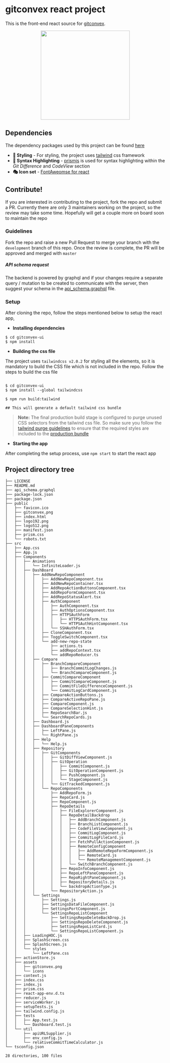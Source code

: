 # gitconvex react project
This is the front-end react source for [gitconvex](https://github.com/neel1996/gitconvex).

<p align="center">
    <img src="https://user-images.githubusercontent.com/47709856/87220396-e72df380-c380-11ea-9b2b-e156402842bb.png" width="280">
</p>

## Dependencies

The dependency packages used by this project can be found [here](https://github.com/neel1996/gitconvex-ui/network/dependencies)

- **🎨 Styling** - For styling, the project uses [tailwind](https://github.com/tailwindlabs/tailwindcss) css framework 
- **📑 Syntax Highlighting** - [prismjs](https://github.com/PrismJS/prism) is used for syntax highlighting within the *Git Difference* and *CodeView* section
- **🎭 Icon set** - [FontAweomse for react](https://github.com/FortAwesome/Font-Awesome)

## Contribute!

If you are interested in contributing to the project, fork the repo and submit a PR. Currently there are only 3 maintainers working on the project, so the review may take some time. Hopefully will get a couple more on board soon to maintain the repo

### Guidelines 

Fork the repo and raise a new Pull Request to merge your branch with the `development` branch of this repo. Once the review is complete, the PR will be approved and merged with `master`

##### API schema request

The backend is powered by graphql and if your changes require a separate query / mutation to be created to communicate with the server, then suggest
your schema in the [api_schema.graphql](api_schema.graphql) file.
### Setup

After cloning the repo, follow the steps mentioned below to setup the react app,

- **Installing dependencies**

``` shell
$ cd gitconvex-ui
$ npm install
```

- **Building the css file**

The project uses `tailwindcss v2.0.2` for styling all the elements, so it is mandatory to build the CSS file which is not included in the repo. Follow the steps to build the css file

``` shell

$ cd gitconvex-ui
$ npm install --global tailwindcss 

$ npm run build:tailwind

## This will generate a default tailwind css bundle

```

> **Note:** The final production build stage is configured to purge unused CSS selectors from the tailwind css file. So make sure you follow the [tailwind purge guidelines](https://tailwindcss.com/docs/controlling-file-size#writing-purgeable-html:~:text=Don't%20use%20string%20concatenation%20to%20create%20class%20names) to ensure that the required styles are included to the [production bundle](https://github.com/neel1996/gitconvex)

- **Starting the app**

After completing the setup process, use `npm start` to start the react app


## Project directory tree

``` shell
├── LICENSE
├── README.md
├── api_schema.graphql
├── package-lock.json
├── package.json
├── public
│   ├── favicon.ico
│   ├── gitconvex.png
│   ├── index.html
│   ├── logo192.png
│   ├── logo512.png
│   ├── manifest.json
│   ├── prism.css
│   └── robots.txt
├── src
│   ├── App.css
│   ├── App.js
│   ├── Components
│   │   ├── Animations
│   │   │   └── InfiniteLoader.js
│   │   ├── DashBoard
│   │   │   ├── AddNewRepoComponent
│   │   │   │   ├── AddNewRepoComponent.tsx
│   │   │   │   ├── AddNewRepoContainer.tsx
│   │   │   │   ├── AddRepoActionButtonsComponent.tsx
│   │   │   │   ├── AddRepoFormComponent.tsx
│   │   │   │   ├── AddRepoStatusAlert.tsx
│   │   │   │   ├── AuthComponent
│   │   │   │   │   ├── AuthComponent.tsx
│   │   │   │   │   ├── AuthOptionsComponent.tsx
│   │   │   │   │   ├── HTTPSAuthForm
│   │   │   │   │   │   ├── HTTPSAuthForm.tsx
│   │   │   │   │   │   └── HTTPSAuthHintComponent.tsx
│   │   │   │   │   └── SSHAuthForm.tsx
│   │   │   │   ├── CloneComponent.tsx
│   │   │   │   ├── ToggleSwitchComponent.tsx
│   │   │   │   └── add-new-repo-state
│   │   │   │       ├── actions.ts
│   │   │   │       ├── addRepoContext.tsx
│   │   │   │       └── addRepoReducer.ts
│   │   │   ├── Compare
│   │   │   │   ├── BranchCompareComponent
│   │   │   │   │   ├── BranchCommitLogChanges.js
│   │   │   │   │   └── BranchCompareComponent.js
│   │   │   │   ├── CommitCompareComponent
│   │   │   │   │   ├── CommitCompareComponent.js
│   │   │   │   │   ├── CommitFileDifferenceComponent.js
│   │   │   │   │   └── CommitLogCardComponent.js
│   │   │   │   ├── CompareActionButtons.js
│   │   │   │   ├── CompareActiveRepoPane.js
│   │   │   │   ├── CompareComponent.js
│   │   │   │   ├── CompareSelectionHint.js
│   │   │   │   ├── RepoSearchBar.js
│   │   │   │   └── SearchRepoCards.js
│   │   │   ├── Dashboard.js
│   │   │   ├── DashboardPaneComponents
│   │   │   │   ├── LeftPane.js
│   │   │   │   └── RightPane.js
│   │   │   ├── Help
│   │   │   │   └── Help.js
│   │   │   ├── Repository
│   │   │   │   ├── GitComponents
│   │   │   │   │   ├── GitDiffViewComponent.js
│   │   │   │   │   ├── GitOperation
│   │   │   │   │   │   ├── CommitComponent.js
│   │   │   │   │   │   ├── GitOperationComponent.js
│   │   │   │   │   │   ├── PushComponent.js
│   │   │   │   │   │   └── StageComponent.js
│   │   │   │   │   └── GitTrackedComponent.js
│   │   │   │   └── RepoComponents
│   │   │   │       ├── AddRepoForm.js
│   │   │   │       ├── RepoCard.js
│   │   │   │       ├── RepoComponent.js
│   │   │   │       ├── RepoDetails
│   │   │   │       │   ├── FileExplorerComponent.js
│   │   │   │       │   ├── RepoDetailBackdrop
│   │   │   │       │   │   ├── AddBranchComponent.js
│   │   │   │       │   │   ├── BranchListComponent.js
│   │   │   │       │   │   ├── CodeFileViewComponent.js
│   │   │   │       │   │   ├── CommitLogComponent.js
│   │   │   │       │   │   ├── CommitLogFileCard.js
│   │   │   │       │   │   ├── FetchPullActionComponent.js
│   │   │   │       │   │   ├── RemoteConfigComponent
│   │   │   │       │   │   │   ├── AddRemoteRepoFormComponent.js
│   │   │   │       │   │   │   ├── RemoteCard.js
│   │   │   │       │   │   │   └── RemoteManagementComponent.js
│   │   │   │       │   │   └── SwitchBranchComponent.js
│   │   │   │       │   ├── RepoInfoComponent.js
│   │   │   │       │   ├── RepoLeftPaneComponent.js
│   │   │   │       │   ├── RepoRightPaneComponent.js
│   │   │   │       │   ├── RepositoryDetails.js
│   │   │   │       │   └── backdropActionType.js
│   │   │   │       └── RepositoryAction.js
│   │   │   └── Settings
│   │   │       ├── Settings.js
│   │   │       ├── SettingsDataFileComponent.js
│   │   │       ├── SettingsPortComponent.js
│   │   │       └── SettingsRepoListComponent
│   │   │           ├── SettingsRepoDeleteBackDrop.js
│   │   │           ├── SettingsRepoDeleteComponent.js
│   │   │           ├── SettingsRepoListCard.js
│   │   │           └── SettingsRepoListComponent.js
│   │   ├── LoadingHOC.js
│   │   ├── SplashScreen.css
│   │   ├── SplashScreen.js
│   │   └── styles
│   │       └── LeftPane.css
│   ├── actionStore.js
│   ├── assets
│   │   ├── gitconvex.png
│   │   └── icons
│   ├── context.js
│   ├── index.css
│   ├── index.js
│   ├── prism.css
│   ├── react-app-env.d.ts
│   ├── reducer.js
│   ├── serviceWorker.js
│   ├── setupTests.js
│   ├── tailwind.config.js
│   ├── tests
│   │   ├── App.test.js
│   │   └── Dashboard.test.js
│   └── util
│       ├── apiURLSupplier.js
│       ├── env_config.js
│       └── relativeCommitTimeCalculator.js
└── tsconfig.json

28 directories, 100 files
```

